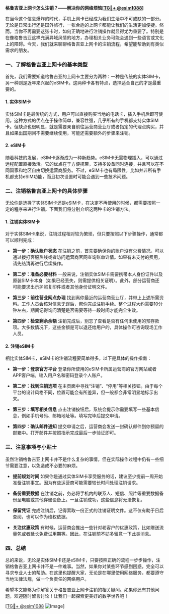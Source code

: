 **格鲁吉亚上网卡怎么注销？——解决你的网络烦恼[[TG💪+ @esim1088](https://t.me/s/esim1088)]**

在当今这个信息爆炸的时代，手机上网卡已经成为我们生活中不可或缺的一部分。无论是日常出行还是国外旅行，一张合适的上网卡都能让我们的生活更加便捷。然而，当你不再需要这张卡时，如何正确地进行注销操作就显得尤为重要了。特别是在像格鲁吉亚这样充满异域风情的地方，办理相关业务可能会遇到一些语言或文化上的障碍。今天，我们就来聊聊格鲁吉亚上网卡的注销流程，希望能帮助到有类似需求的朋友。

### 一、了解格鲁吉亚上网卡的基本类型

首先，我们需要知道格鲁吉亚的上网卡主要分为两种：一种是传统的实体SIM卡，另一种则是近年来兴起的eSIM卡。这两种卡各有特点，选择适合自己的才是最重要的。

#### 1. 实体SIM卡
实体SIM卡是最传统的方式，用户可以直接购买当地的电话卡，插入手机后即可使用。这种方式的优点在于操作简单，兼容性强，几乎所有的手机都支持实体SIM卡。但缺点也很明显，就是需要亲自前往运营商营业厅或者指定的代理点购买，并且如果出国期间不需要继续使用，可能还需要额外的步骤来注销。

#### 2. eSIM卡
随着科技的发展，eSIM卡逐渐成为一种新趋势。eSIM卡无需物理插入，可以通过远程配置直接激活。它的优点在于方便携带，支持多设备同时连接，并且可以在不同国家和地区自由切换运营商服务。不过，eSIM卡也有局限性，比如并非所有手机都支持eSIM功能，而且初次设置时可能会遇到一些技术问题。

### 二、注销格鲁吉亚上网卡的具体步骤

无论你是选择了实体SIM卡还是eSIM卡，在决定不再使用的时候，都需要按照一定的程序来进行注销。下面我们将分别介绍这两种卡的注销方法。

#### 1. 注销实体SIM卡
对于实体SIM卡来说，注销过程相对较为繁琐，但只要按照以下步骤操作，通常都可以顺利完成：

- **第一步：确认账户状态**
  在注销之前，首先要确保你的账户没有欠费情况。可以通过拨打客服热线或者访问运营商官网查询账单详情。如果有未支付的费用，请先结清再进行后续操作。
  
- **第二步：准备必要材料**
  一般来说，注销实体SIM卡需要携带本人身份证件以及原装SIM卡本身（如果已经丢失，则需提供相关证明）。此外，部分运营商还可能要求出示护照复印件或者其他身份证明文件。

- **第三步：前往营业网点办理**
  找到离你最近的运营商营业厅，并带上上述所需资料。工作人员会核对信息无误后，帮你完成注销手续。整个过程大约需要10分钟左右，期间记得询问清楚是否需要等待一段时间才能完全生效。

- **第四步：检查剩余余额**
  注销完成后，别忘了查看是否有任何未使用的预存款项。大多数情况下，这些金额是可以退还给用户的，具体操作可咨询现场工作人员。

#### 2. 注销eSIM卡
相比实体SIM卡，eSIM卡的注销流程要简单得多。以下是具体的操作指南：

- **第一步：登录官方平台**
  登录你所使用的eSIM卡所属运营商的官方网站或者APP客户端。输入用户名和密码登录个人账户。

- **第二步：找到注销选项**
  在主页面中寻找“注销”、“停用”等相关按钮。由于每个平台的设计风格不同，位置可能会有所差异，但一般都会非常明显地标示出来。

- **第三步：填写相关信息**
  点击注销按钮后，系统会提示你需要填写一些基本信息，例如手机号码、邮箱地址等。填写完毕后提交申请。

- **第四步：确认邮件通知**
  提交申请之后，运营商会发送一封确认邮件到你预留的邮箱中。打开邮件并按照指示完成最后一步验证即可。

### 三、注意事项与小贴士

虽然注销格鲁吉亚上网卡并不是什么复杂的事情，但在实际操作过程中仍有一些细节需要注意，以免造成不必要的麻烦。

- **提前规划时间**
  如果你是通过实体SIM卡享受服务的话，建议至少提前一周开始准备注销事宜。因为有些运营商可能需要较长时间处理注销请求。

- **备份重要数据**
  在注销之前，务必将手机内的联系人、短信、照片等重要数据备份至电脑或其他存储设备上。一旦注销成功，这些信息将无法恢复。

- **保留凭证**
  完成注销后，记得索取一份正式的注销证明文件。这不仅有助于日后查阅，也可以作为维权依据。

- **关注优惠政策**
  有时候，运营商会推出一些针对老客户的优惠政策，比如赠送流量包或者延长免费试用期等。因此，在注销前不妨多留意一下此类消息。

### 四、总结

总的来说，无论是实体SIM卡还是eSIM卡，只要按照正确的流程一步步操作，注销格鲁吉亚上网卡并不是一件难事。当然，如果你对某些环节感到困惑，完全可以寻求专业人士的帮助。在这里也提醒大家，无论是在哪里使用网络服务，都要遵守当地法律法规，做一个负责任的网络用户。

希望本文能够为你解答关于格鲁吉亚上网卡注销的相关疑问。如果你还有其他问题，欢迎随时留言讨论！让我们一起探索更美好的数字世界吧！

[[TG💪+ @esim1088](https://t.me/s/esim1088) ![Image](https://i.postimg.cc/4NQfJmqS/Snipaste-2025-05-13-00-14-12.png)]